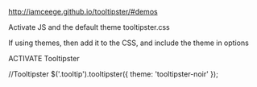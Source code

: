 http://iamceege.github.io/tooltipster/#demos

Activate JS and the default theme tooltipster.css

If using themes, then add it to the CSS, and include the theme in options

ACTIVATE Tooltipster 

//Tooltipster
$('.tooltip').tooltipster({
    theme: 'tooltipster-noir'
});
